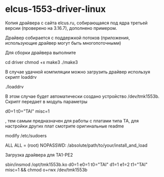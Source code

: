 # elcus-1553-driver-linux
Копия драйвера с сайта elcus.ru, собирающаяся под ядра третьей версии (проверено на 3.16.7), дополнено примером.

Драйвер собирается с поддержкой потоков (приложения, использующие драйвер могут быть многопоточными)

Для сборки драйвера выполните

cd driver
chmod +x make3
./make3


В случае удачной компиляции можно загрузить драйвер используя скрипт loaddrv

./loaddrv


В этом случае будет автоматически создано устройство /dev/tmk1553b. Скрипт передает в модуль параметры 

d0=1 t0="TAI" misc=1 

, тем самым предназначен для работы с платами типа TA, для настройки других плат смотрите оригинальные readme

modify /etc/sudoers


ALL    ALL = (root) NOPASSWD: /absolute/path/to/your/install_and_load


Загрузка драйвера для TA1-PE2

sbin/insmod /opt/tmk1553b.ko d0=1 e0=1 t0="TAI" d1=1 e1=2 t1="TAI" misc=1 && chmod o+rwx /dev/tmk1553b